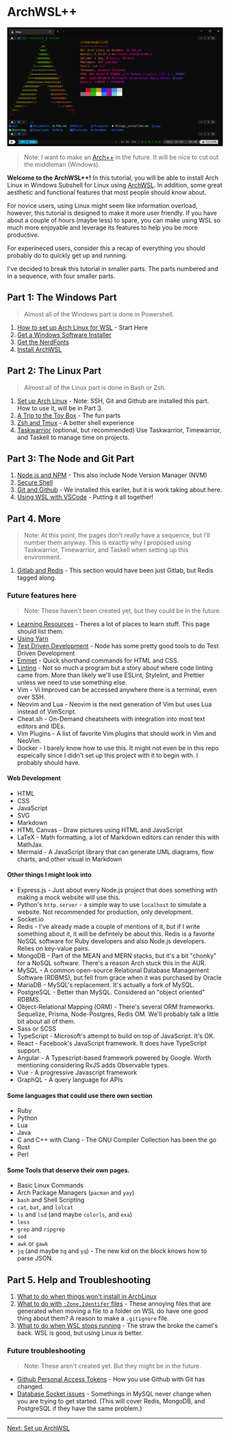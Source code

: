 # ArchWSL++

![terminal with ArchWSL running](../screenshots/ArchWSL.png)

> Note: I want to make an [Arch++](https://github.com/jrcharney/ArchPlusPlus) in the future. It will be nice to cut out the middleman (Windows).

**Welcome to the ArchWSL++!**  In this tutorial, you will be able to install Arch Linux in Windows Subshell for Linux using [ArchWSL](https://github.com/yuk7/ArchWSL).  In addition, some great aesthetic and functional features that most people should know about.

For novice users, using Linux might seem like information overload, however, this tutorial is designed to make it more user friendly.  If you have about a couple of hours (maybe less) to spare, you can make using WSL so much more enjoyable and leverage its features to help you be more productive.

For experineced users, consider this a recap of everything you should probably do to quickly get up and running.

I've decided to break this tutorial in smaller parts. The parts numbered and in a sequence, with four smaller parts.

## Part 1: The Windows Part

> Almost all of the Windows part is done in Powershell.

1. [How to set up Arch Linux for WSL](Part1/01-SetupArchWSL.md) - Start Here
2. [Get a Windows Software Installer](Part1/02-GetScoop.md)
3. [Get the NerdFonts](Part1/03-GetNerdFonts.md)
4. [Install ArchWSL](Part1/04-InstallArchWSL.md)

## Part 2: The Linux Part

> Almost all of the Linux part is done in Bash or Zsh.

1. [Set up Arch Linux](Part2/01-SetupArchLinux.md) - Note: SSH, Git and Github are installed this part. How to use it, will be in Part 3.
2. [A Trip to the Toy Box](Part2/02-ToysAndTools.md) - The fun parts
3. [Zsh and Tmux](Part2/03-ZshAndTmux.md) - A better shell experience
4. [Taskwarrior](Part2/04-Taskwarrior.md) (optional, but recommended) Use Taskwarrior, Timewarrior, and Taskell to manage time on projects.

## Part 3: The Node and Git Part

1. [Node.js and NPM](Part3/01-NodeAndNPM.md) - This also include Node Version Manager (NVM)
2. [Secure Shell](Part3/02-SSH.md)
3. [Git and Github](Part3/03-GitAndGithub.md) - We installed this eariler, but it is work taking about here.
4. [Using WSL with VSCode](Part3/04-WSLAndVSCode.md) - Putting it all together!

## Part 4. More

> Note: At this point, the pages don't really have a sequence, but I'll number them anyway.  This is exactly why I proposed using Taskwarrior, Timewarrior, and Taskell when setting up this environment.

1. [Gitlab and Redis](Part4/01-GitlabAndRedis.md) - This section would have been just Gitlab, but Redis tagged along.

### Future features here

> Note: These haven't been created yet, but they could be in the future.

- [Learning Resources](Part4/02-LearningResources.md) - Theres a lot of places to learn stuff. This page should list them.
- [Using Yarn](Part4/03-Yarn.md)
- [Test Driven Development](Part4/04-TDD.md) - Node has some pretty good tools to do Test Driven Development
- [Emmet](Part4/05-Emmet.md) - Quick shorthand commands for HTML and CSS.
- [Linting](Part4/06-Linting.md) - Not so much a program but a story about where code linting came from. More than likely we'll use ESLint, Stylelint, and Prettier unless we need to use something else.
- Vim - Vi Improved can be accessed anywhere there is a terminal, even over SSH.
- Neovim and Lua - Neovim is the next generation of Vim but uses Lua instead of VimScript.
- Cheat.sh - On-Demand cheatsheets with integration into most text editors and IDEs.
- Vim Plugins - A list of favorite Vim plugins that should work in Vim and NeoVim.
- Docker - I barely know how to use this. It might not even be in this repo espeically since I didn't set up this project with it to begin with. I probably should have.

#### Web Development

- HTML
- CSS
- JavaScript
- SVG
- Markdown
- HTML Canvas - Draw pictures using HTML and JavaScript
- LaTeX - Math formatting, a lot of Markdown editors can render this with MathJax.
- Mermaid - A JavaScript library that can generate UML diagrams, flow charts, and other visual in Markdown

#### Other things I might look into

- Express.js - Just about every Node.js project that does something with making a mock website will use this.
- Python's `http.server` - a simple way to use `localhost` to simulate a website. Not recommended for production, only development.
- Socket.io
- Redis - I've already made a couple of mentions of it, but if I write something about it, it will be defintely be about this.  Redis is a favorite NoSQL software for Ruby developers and also Node.js developers. Relies on key-value pairs.
- MongoDB - Part of the MEAN and MERN stacks, but it's a bit "chonky" for a NoSQL software. There's a reason Arch stuck this in the AUR.
- MySQL - A common open-source Relational Database Management Software (RDBMS), but fell from grace when it was purchased by Oracle
- MariaDB - MySQL's replacement. It's actually a fork of MySQL.
- PostgreSQL - Better than MySQL. Considered an "object oriented" RDBMS.
- Object-Relational Mapping (ORM) - There's several ORM frameworks. Sequelize, Prisma, Node-Postgres, Redis OM. We'll probably talk a little bit about all of them.
- Sass or SCSS
- TypeScript - Microsoft's attempt to build on top of JavaScript. It's OK.
- React - Facebook's JavaScript framework. It does have TypeScript support.
- Angular - A Typescript-based framework powered by Google. Worth mentioning considering RxJS adds Observable types.
- Vue - A progressive Javascript framework
- GraphQL - A query language for APIs

#### Some languages that could use there own section

- Ruby
- Python
- Lua
- Java
- C and C++ with Clang - The GNU Compiler Collection has been the go
- Rust
- Perl 

#### Some Tools that deserve their own pages.

- Basic Linux Commands
- Arch Package Managers (`pacman` and `yay`)
- `bash` and Shell Scripting
- `cat`, `bat`, and `lolcat`
- `ls` and `lsd` (and maybe `colorls`, and `exa`)
- `less`
- `grep` and `ripgrep`
- `sed`
- `awk` or `gawk`
- `jq` (and maybe `hq` and `yq`) - The new kid on the block knows how to parse JSON.

## Part 5. Help and Troubleshooting

1. [What to do when things won't install in ArchLinux](Part5/01-ItWontInstall.md)
2. [What to do with `:Zone.Identifer` files](Part5/02-ItMakesZIFiles.md) - These annoying files that are generated when moving a file to a folder on WSL do have one good thing about them? A reason to make a `.gitignore` file.
3. [What to do when WSL stops running](Part5/03-ItStopsRunning.md) - The straw the broke the camel's back. WSL is good, but using Linux is better.

### Future troubleshooting

> Note: These aren't created yet. But they might be in the future.

- [Github Personal Access Tokens](Part5/03-ItWontGithub.md) - How you use Github with Git has changed.
- [Database Socket issues](Part5/04-ItSocks.md) - Somethings in MySQL never change when you are trying to get started. (This will cover Redis, MongoDB, and PostgreSQL if they have the same problem.)

---
[Next: Set up ArchWSL](Part1/01-SetupArchWSL.md)

